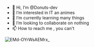 - 👋 Hi, I’m @Donuts-dev
- 👀 I’m interested in IT an animes
- 🌱 I’m currently learning many things
- 💞️ I’m looking to collaborate on nothing
- 📫 How to reach me , you can't

![EMd-OYrWsAEMrx_](https://user-images.githubusercontent.com/47593882/179801998-0f07847b-c57c-49b4-98b2-5fac3a511ba0.jpeg)


<!---
Donuts-dev/Donuts is a ✨ special ✨ repository because its `README.md` (this file) appears on your GitHub profile.
You can click the Preview link to take a look at your changes.
--->
